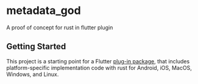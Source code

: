 # metadata_god

A proof of concept for rust in flutter plugin

## Getting Started

This project is a starting point for a Flutter 
[plug-in package](https://flutter.dev/developing-packages/),
that includes platform-specific implementation code with rust for
Android, iOS, MacOS, Windows, and Linux.

